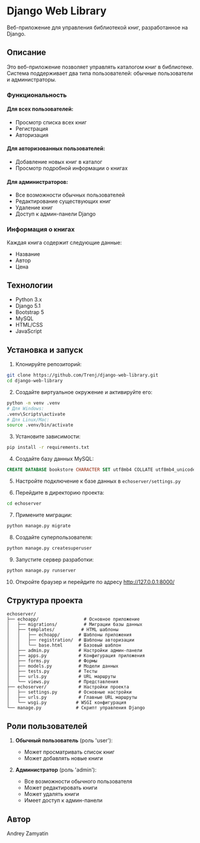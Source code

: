 # Django Web Library

Веб-приложение для управления библиотекой книг, разработанное на Django.

## Описание

Это веб-приложение позволяет управлять каталогом книг в библиотеке. Система поддерживает два типа пользователей: обычные пользователи и администраторы.

### Функциональность

#### Для всех пользователей:
- Просмотр списка всех книг
- Регистрация
- Авторизация

#### Для авторизованных пользователей:
- Добавление новых книг в каталог
- Просмотр подробной информации о книгах

#### Для администраторов:
- Все возможности обычных пользователей
- Редактирование существующих книг
- Удаление книг
- Доступ к админ-панели Django

### Информация о книгах
Каждая книга содержит следующие данные:
- Название
- Автор
- Цена

## Технологии

- Python 3.x
- Django 5.1
- Bootstrap 5
- MySQL
- HTML/CSS
- JavaScript

## Установка и запуск

1. Клонируйте репозиторий:
```bash
git clone https://github.com/Trenj/django-web-library.git
cd django-web-library
```

2. Создайте виртуальное окружение и активируйте его:
```bash
python -m venv .venv
# Для Windows:
.venv\Scripts\activate
# Для Linux/Mac:
source .venv/bin/activate
```

3. Установите зависимости:
```bash
pip install -r requirements.txt
```

4. Создайте базу данных MySQL:
```sql
CREATE DATABASE bookstore CHARACTER SET utf8mb4 COLLATE utf8mb4_unicode_ci;
```

5. Настройте подключение к базе данных в `echoserver/settings.py`

6. Перейдите в директорию проекта:
```bash
cd echoserver
```

7. Примените миграции:
```bash
python manage.py migrate
```

8. Создайте суперпользователя:
```bash
python manage.py createsuperuser
```

9. Запустите сервер разработки:
```bash
python manage.py runserver
```

10. Откройте браузер и перейдите по адресу http://127.0.0.1:8000/

## Структура проекта

```
echoserver/
├── echoapp/                 # Основное приложение
│   ├── migrations/          # Миграции базы данных
│   ├── templates/          # HTML шаблоны
│   │   ├── echoapp/       # Шаблоны приложения
│   │   ├── registration/  # Шаблоны авторизации
│   │   └── base.html      # Базовый шаблон
│   ├── admin.py           # Настройки админ-панели
│   ├── apps.py            # Конфигурация приложения
│   ├── forms.py           # Формы
│   ├── models.py          # Модели данных
│   ├── tests.py           # Тесты
│   ├── urls.py            # URL маршруты
│   └── views.py           # Представления
├── echoserver/            # Настройки проекта
│   ├── settings.py        # Основные настройки
│   ├── urls.py            # Главные URL маршруты
│   └── wsgi.py           # WSGI конфигурация
└── manage.py             # Скрипт управления Django
```

## Роли пользователей

1. **Обычный пользователь** (роль 'user'):
   - Может просматривать список книг
   - Может добавлять новые книги

2. **Администратор** (роль 'admin'):
   - Все возможности обычного пользователя
   - Может редактировать книги
   - Может удалять книги
   - Имеет доступ к админ-панели

## Автор

Andrey Zamyatin

